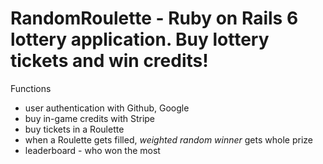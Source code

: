 # RandomRoulette - Ruby on Rails 6 lottery application. Buy lottery tickets and win credits!

Functions
* user authentication with Github, Google
* buy in-game credits with Stripe 
* buy tickets in a Roulette
* when a Roulette gets filled, *weighted random winner* gets whole prize
* leaderboard - who won the most
